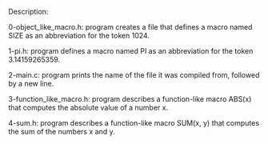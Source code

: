 Description:

0-object_like_macro.h: program creates a file that defines a macro named SIZE as an abbreviation for the token 1024.

1-pi.h: program defines a macro named PI as an abbreviation for the token 3.14159265359.

2-main.c: program prints the name of the file it was compiled from, followed by a new line.

3-function_like_macro.h: program describes a function-like macro ABS(x) that computes the absolute value of a number x.

4-sum.h: program describes a function-like macro SUM(x, y) that computes the sum of the numbers x and y.

